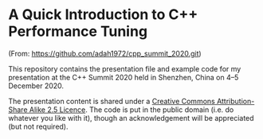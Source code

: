 # A Quick Introduction to C++ Performance Tuning
(From: https://github.com/adah1972/cpp_summit_2020.git)

This repository contains the presentation file and example code for my
presentation at the C++ Summit 2020 held in Shenzhen, China on 4–5 December
2020.

The presentation content is shared under a [Creative Commons Attribution-Share
Alike 2.5 Licence](http://creativecommons.org/licenses/by-sa/2.5/).  The code
is put in the public domain (i.e. do whatever you like with it), though an
acknowledgement will be appreciated (but not required).
